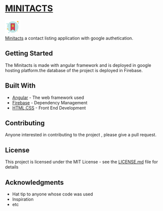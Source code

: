 # [MINITACTS](https://contacts-92dc3.firebaseapp.com)
<img src="./src/1.png"><br>
[Minitacts](https://contacts-92dc3.firebaseapp.com) a contact listing application with google authetication.

## Getting Started

The Minitacts is made with angular framework and is deployed in google hosting platform.the database of the project is deployed in Firebase.

## Built With

* [Angular](https://angular.io/start) - The web framework used
* [Firebase](https://firebase.google.com/) - Dependency Management
* [HTML,CSS](https://www.w3schools.com/html/html_css.asp) - Front End Development

## Contributing

Anyone interested in contributing to the project , please give a pull request.

## License

This project is licensed under the MIT License - see the [LICENSE.md](LICENSE.md) file for details

## Acknowledgments

* Hat tip to anyone whose code was used
* Inspiration
* etc
